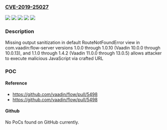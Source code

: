 ### [CVE-2019-25027](https://cve.mitre.org/cgi-bin/cvename.cgi?name=CVE-2019-25027)
![](https://img.shields.io/static/v1?label=Product&message=Vaadin&color=blue)
![](https://img.shields.io/static/v1?label=Product&message=flow-server&color=blue)
![](https://img.shields.io/static/v1?label=Version&message=%3E%3D%201.0.0%20&color=brighgreen)
![](https://img.shields.io/static/v1?label=Version&message=%3E%3D%2010.0.0%20&color=brighgreen)
![](https://img.shields.io/static/v1?label=Vulnerability&message=CWE-81%20Improper%20Neutralization%20of%20Script%20in%20an%20Error%20Message%20Web%20Page&color=brighgreen)

### Description

Missing output sanitization in default RouteNotFoundError view in com.vaadin:flow-server versions 1.0.0 through 1.0.10 (Vaadin 10.0.0 through 10.0.13), and 1.1.0 through 1.4.2 (Vaadin 11.0.0 through 13.0.5) allows attacker to execute malicious JavaScript via crafted URL

### POC

#### Reference
- https://github.com/vaadin/flow/pull/5498
- https://github.com/vaadin/flow/pull/5498

#### Github
No PoCs found on GitHub currently.

